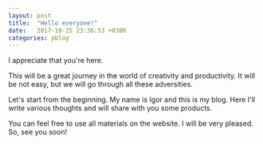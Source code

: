 ```yaml
---
layout: post
title:  "Hello everyone!"
date:   2017-10-25 23:36:53 +0300
categories: pblog
---
```

I appreciate that you're here.

This will be a great journey in the world of creativity and productivity. It will be not easy, but we will go through all these adversities.

Let's start from the beginning. My name is Igor and this is my blog. Here I'll write various thoughts and will share with you some products.

You can feel free to use all materials on the website. 
I will be very pleased. So, see you soon! 


